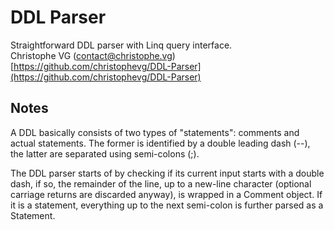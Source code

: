 # DDL Parser

Straightforward DDL parser with Linq query interface.  
Christophe VG (<contact@christophe.vg>)
[https://github.com/christophevg/DDL-Parser](https://github.com/christophevg/DDL-Parser)

## Notes

A DDL basically consists of two types of "statements": comments and actual
statements. The former is identified by a double leading dash (--), the
latter are separated using semi-colons (;).

The DDL parser starts of by checking if its current input starts with a double
dash, if so, the remainder of the line, up to a new-line character (optional
carriage returns are discarded anyway), is wrapped in a Comment object. If it
is a statement, everything up to the next semi-colon is further parsed as a Statement.
